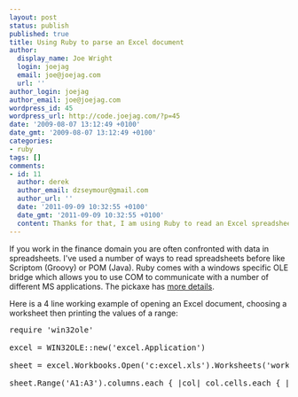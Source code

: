 ```yaml
---
layout: post
status: publish
published: true
title: Using Ruby to parse an Excel document
author:
  display_name: Joe Wright
  login: joejag
  email: joe@joejag.com
  url: ''
author_login: joejag
author_email: joe@joejag.com
wordpress_id: 45
wordpress_url: http://code.joejag.com/?p=45
date: '2009-08-07 13:12:49 +0100'
date_gmt: '2009-08-07 13:12:49 +0100'
categories:
- ruby
tags: []
comments:
- id: 11
  author: derek
  author_email: dzseymour@gmail.com
  author_url: ''
  date: '2011-09-09 10:32:55 +0100'
  date_gmt: '2011-09-09 10:32:55 +0100'
  content: Thanks for that, I am using Ruby to read an Excel spreadsheet...
---
```

<p>If you work in the finance domain you are often confronted with data in spreadsheets.  I've used a number of ways to read spreadsheets before like Scriptom (Groovy) or POM (Java).  Ruby comes with a windows specific OLE bridge which allows you to use COM to communicate with a number of different MS applications.  The pickaxe has <a href="http:&#47;&#47;www.rubycentral.com&#47;pickaxe&#47;win32.html">more details</a>.</p>
<p>Here is a 4 line working example of opening an Excel document, choosing a worksheet then printing the values of a range:</p>
<pre class="sh_ruby">require 'win32ole'<br />
excel = WIN32OLE::new('excel.Application')<br />
sheet = excel.Workbooks.Open('c:excel.xls').Worksheets('worksheet')<br />
sheet.Range('A1:A3').columns.each { |col| col.cells.each { |cell| puts cell['Value'] } }</pre></p>
